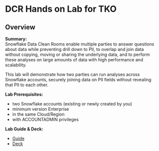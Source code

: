 # DCR Hands on Lab for TKO


## Overview

**Summary:**  
Snowflake Data Clean Rooms enable multiple parties to answer questions about data while preventing drill down to PII, to overlap and join data without copying, moving or sharing the underlying data,  and to perform these analyses on large amounts of data with high performance and scalability.

This lab will demonstrate how two parties can run analyses across Snowflake accounts, securely  joining data on PII fields without revealing that PII to each other.

**Lab Prerequisites:**
* two Snowflake accounts (existing or newly created by you)
* minimum version Enterprise
* in the same Cloud/Region
* with ACCOUNTADMIN privileges

**Lab Guide & Deck:**
* [Guide](https://docs.google.com/document/d/1LfL2XnS9SONcvLYDl1x6pXa3P_V5lOb3vIzYfqC1IkY/edit?usp=sharing)
* [Deck](https://docs.google.com/presentation/d/1SEq4SdikIozyCbU8ZrMU9cVM2xj9oxkQywoQQj3a4xU/edit?usp=sharing)

